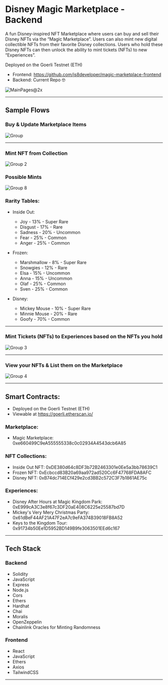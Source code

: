 # Disney Magic Marketplace - Backend

A fun Disney-inspired NFT Marketplace where users can buy and sell their Disney NFTs via the “Magic Marketplace”. Users can also mint new digital collectible NFTs from their favorite Disney collections. Users who hold these Disney NFTs can then unlock the ability to mint tickets (NFTs) to new “Experiences”.

Deployed on the Goerli Testnet (ETH)

- Frontend: https://github.com/js8developer/magic-marketplace-frontend
- Backend: Current Repo 🤓

![MainPages@2x](https://user-images.githubusercontent.com/36863375/201825895-db0aa393-608a-455c-93b4-abcadd47e661.png)

-- -- -- -- -- --
## Sample Flows

### Buy & Update Marketplace Items

![Group](https://user-images.githubusercontent.com/36863375/201873593-6880902c-7a20-45c0-a021-a66dc91c87d0.png)

-- -- -- -- -- --

### Mint NFT from Collection

![Group 2](https://user-images.githubusercontent.com/36863375/201873605-d3cb5ec5-4d7a-4c91-b71f-ffc00b21ea3b.png)

### Possible Mints

![Group 8](https://user-images.githubusercontent.com/36863375/201880560-70583b4c-ce2e-4358-b2e8-9c347d13de9d.png)

### Rarity Tables:

- Inside Out: 
  - Joy - 13% - Super Rare
  - Disgust - 17% - Rare
  - Sadness - 20% - Uncommon
  - Fear - 25% - Common
  - Anger - 25% - Common

- Frozen: 
  - Marshmallow - 8% - Super Rare
  - Snowgies - 12% - Rare
  - Elsa - 15% - Uncommon
  - Anna - 15% - Uncommon
  - Olaf - 25% - Common
  - Sven - 25% - Common

- Disney: 
  - Mickey Mouse - 10% - Super Rare
  - Minnie Mouse - 20% - Rare
  - Goofy - 70% - Common
  
-- -- -- -- -- --

### Mint Tickets (NFTs) to Experiences based on the NFTs you hold

![Group 3](https://user-images.githubusercontent.com/36863375/201873621-c2ab9e82-4718-403c-bd22-27a9ba1b5dce.png)

-- -- -- -- -- --

### View your NFTs & List them on the Marketplace

![Group 4](https://user-images.githubusercontent.com/36863375/201873641-41954076-2529-4446-a0c0-51e214a35304.png)

-- -- -- -- -- --

## Smart Contracts:
- Deployed on the Goerli Testnet (ETH)
- Viewable at https://goerli.etherscan.io/

### Marketplace: 
- Magic Marketplace: 0xe660499C9eA555555338c0c02934A4543dcb6A85

### NFT Collections:
- Inside Out NFT: 0xDE380d64c8DF3b72B2463301e0Ee5a3bb78639C1
- Frozen NFT: 0xEcbccd83B20a69aa972ad520Cc6F47768FDA8AFC
- Disney NFT: 0xB74dc714ECf429e2cd3BB2c572C3F7b1861AE75c

### Experiences:
- Disney After Hours at Magic Kingdom Park: 0xE999cA3C3e8f67c3DF20aE408C6225e25587bd7D
- Mickey's Very Mery Christmas Party: 0x61dBeF44AF21A47F2eA7c9eFA374B39018FB8A52
- Keys to the Kingdom Tour: 0x91734b50Ee1D5952BD149B9fe3063501EEd6c167

-- -- -- -- -- --

## Tech Stack

### Backend
- Solidity
- JavaScript
- Express
- Node.js
- Cors
- Ethers
- Hardhat
- Chai
- Moralis
- OpenZeppelin
- Chainlink Oracles for Minting Randomness

### Frontend
- React
- JavaScript
- Ethers
- Axios
- TailwindCSS

-- -- -- -- -- --
